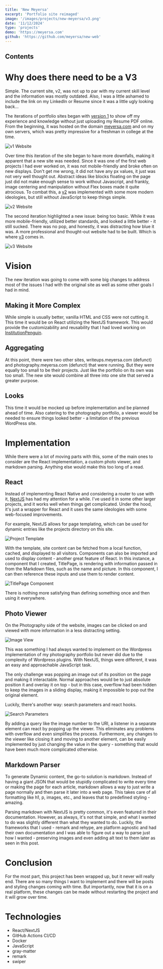 ```yaml
--- 
title: 'New Meyersa' 
excerpt: 'Portfolio site reimaged'
image: '/images/projects/new-meyersa/v3.png'
date: '11/12/2024'
type: 'projects'
demo: 'https://meyersa.com'
github: 'https://github.com/meyersa/new-web'
--- 
```

## Contents 

# Why does there need to be a V3
Simple. The current site, v2, was not up to par with my current skill level and the information was mostly outdated. Also, I was a little ashamed to include the link on my LinkedIn or Resume since it was a little ugly looking back... 

The iterations of portfolio sites began with [version 1](https://github.com/meyersa/meyersa-v1) to show off my experience and knowledge without just uploading my Resume PDF online. From the beginning, it was hosted on the domain [meyersa.com](https://meyersa.com) and on my own servers, which was pretty impressive for a freshman in college at the time. 

![v1 Website](/images/projects/new-meyersa/v1.png)

Over time this iteration of the site began to have more downfalls, making it apparent that a new site was needed. Since it was one of the first web projects I had ever worked on, it was not mobile-friendly and broke often on new displays. Don't get me wrong, it did not have any px values, it just was not very well thought out. Abstract ideas like blocks floating on the page just did not make enough sense to work without Javascript, and frankly, image centering and manipulation without Flex boxes made it quite atrocious. To combat this, a [v2](https://github.com/meyersa/meyersa-v2) was implemented with some more modern ideologies, but still without JavaScript to keep things simple. 

![v2 Website](/images/projects/new-meyersa/v2.png) 

The second iteration highlighted a new issue: being too basic. While it was more mobile-friendly, utilized better standards, and looked a little better - it still sucked. There was no pop, and honestly, it was distracting how blue it was. A more professional and thought-out website had to be built. Which is where [v3](https://github.com/meyersa/new-web) comes in. 

![v3 Website](/images/projects/new-meyersa/v3.png) 

# Vision 
The new iteration was going to come with some big changes to address most of the issues I had with the original site as well as some other goals I had in mind. 

## Making it More Complex 
While simple is usually better, vanilla HTML and CSS were not cutting it. This time it would be on React utilizing the NextJS framework. This would provide the customizability and reusability that I had loved working on [InstitutionPenguin](https://github.com/meyersa/institution-penguin). 

## Aggregating
At this point, there were two other sites, writeups.meyersa.com (defunct) and photography.meyersa.com (defunct) that were running. But they were equally too small to be their projects. Just like the portfolio on its own was too small. The new site would combine all three into one site that served a greater purpose. 

## Looks 
This time it would be mocked up before implementation and be planned ahead of time. Also catering to the photography portfolio, a viewer would be needed to ensure things looked better - a limitation of the previous WordPress site. 

# Implementation 
While there were a lot of moving parts with this, some of the main ones to consider are the React implementation, a custom photo viewer, and markdown parsing. Anything else would make this too long of a read. 

## React 
Instead of implementing React Native and considering a router to use with it, [NextJS](https://nextjs.org/) has had my attention for a while. I've used it in some other larger projects, and it works well when things get complicated. Under the hood, it's just a wrapper for React and it uses the same ideologies with some web-focused improvements. 

For example, NextJS allows for page templating, which can be used for dynamic entries like the projects directory on this site.

![Project Template](/images/projects/new-meyersa/project-template.png)

With the template, site content can be fetched from a local function, cached, and displayed to all visitors. Components can also be imported and used to display content - another great feature of React. In this instance, a component that I created, TitlePage, is rendering with information passed in from the Markdown files, such as the name and picture. In this component, I can then reference these inputs and use them to render content. 

![TitlePage Component](/images/projects/new-meyersa/titlepage-component.png)

There is nothing more satisfying than defining something once and then using it everywhere.


## Photo Viewer
On the Photography side of the website, images can be clicked on and viewed with more information in a less distracting setting.

![Image View](/images/projects/new-meyersa/image-view.png)

This was something I had always wanted to implement on the Wordpress implementation of my photography portfolio but never did due to the complexity of Wordpress plugins. With NextJS, things were different, it was an easy and approachable JavaScript task. 

The only challenge was popping an image out of its position on the page and making it interactable. Normal approaches would be to just absolute position it and overlay it on top - but in this case, overflow had been hidden to keep the images in a sliding display, making it impossible to pop out the original element. 

Luckily, there's another way: search parameters and react hooks. 

![Search Parameters](/images/projects/new-meyersa/search-parameters.png) 

By adding a query like the image number to the URI, a listener in a separate element can react by popping up the viewer. This eliminates any problems with overflow and even simplifies the process. Furthermore, any changes to the viewer like closing it and moving to another element, can be easily implemented by just changing the value in the query - something that would have been much more complicated otherwise. 

## Markdown Parser
To generate Dynamic content, the go-to solution is markdown. Instead of having a giant JSON that would be stupidly complicated to write every time or making the page for each article, markdown allows a way to just write a page normally and then parse it later into a web page. This takes care of all formatting like h1, p, images, etc., and leaves that to predefined styling - amazing. 

Parsing markdown with NextJS is pretty common, it's even featured in their documentation. However, as always, it's not that simple, and what I wanted to do was slightly different than what they wanted to do. Luckily, the frameworks that I used - remark and rehype, are platform agnostic and had their own documentation and I was able to figure out a way to parse just how I wanted - preserving images and even adding alt text to them later as seen in this post.

# Conclusion 
For the most part, this project has been wrapped up, but it never will really end. There are so many things I want to implement and there will be posts and styling changes coming with time. But importantly, now that it is on a real platform, these changes can be made without restarting the project and it will grow over time. 

# Technologies
- React/NextJS
- GitHub Actions CI/CD
- Docker
- JavaScript
- gray-matter
- remark
- swiper